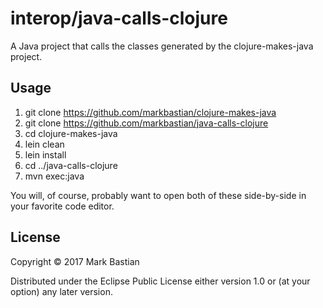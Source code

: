 # interop/java-calls-clojure

A Java project that calls the classes generated by the clojure-makes-java project.

## Usage

 1. git clone https://github.com/markbastian/clojure-makes-java
 1. git clone https://github.com/markbastian/java-calls-clojure
 1. cd clojure-makes-java
 1. lein clean
 1. lein install
 1. cd ../java-calls-clojure
 1. mvn exec:java

You will, of course, probably want to open both of these side-by-side in your
favorite code editor.

## License

Copyright © 2017 Mark Bastian

Distributed under the Eclipse Public License either version 1.0 or (at
your option) any later version.
